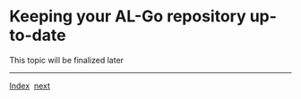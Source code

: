 # Keeping your AL-Go repository up-to-date

This topic will be finalized later


---
[Index](Index.md)&nbsp;&nbsp;[next](Index.md)
